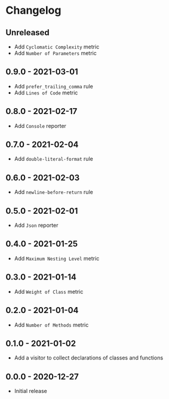 # Changelog

## Unreleased

- Add `Cyclomatic Complexity` metric
- Add `Number of Parameters` metric

## 0.9.0 - 2021-03-01

- Add `prefer_trailing_comma` rule
- Add `Lines of Code` metric

## 0.8.0 - 2021-02-17

- Add `Console` reporter

## 0.7.0 - 2021-02-04

- Add `double-literal-format` rule

## 0.6.0 - 2021-02-03

- Add `newline-before-return` rule

## 0.5.0 - 2021-02-01

- Add `Json` reporter

## 0.4.0 - 2021-01-25

- Add `Maximum Nesting Level` metric

## 0.3.0 - 2021-01-14

- Add `Weight of Class` metric

## 0.2.0 - 2021-01-04

- Add `Number of Methods` metric

## 0.1.0 - 2021-01-02

- Add a visitor to collect declarations of classes and functions

## 0.0.0 - 2020-12-27

- Initial release

